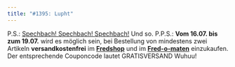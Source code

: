 ```yaml
---
title: "#1395: Lupht"
---
```


P.S.: <a href="http://www.fonflatter.de/ausstellung">Spechbach! Spechbach! Spechbach!</a>
Und so.
P.P.S.: <strong>Vom 16.07. bis zum 19.07.</strong> wird es möglich sein, bei Bestellung von mindestens zwei Artikeln <strong>versandkostenfrei</strong> im <a href="http://fredshop.spreadshirt.net/de/DE/Shop"><strong>Fredshop</strong></a> und im <a href="http://fred-o-mat.spreadshirt.net/-/-/Shop/"><strong>Fred-o-maten</strong></a> einzukaufen. 
Der entsprechende Couponcode lautet
GRATISVERSAND
Wuhuu!
